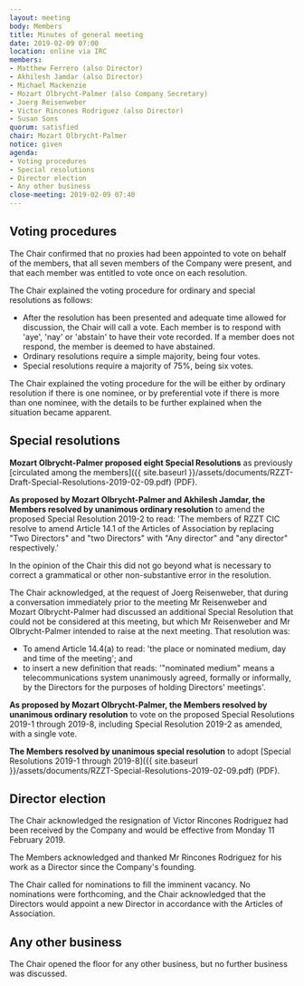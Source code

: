 ```yaml
---
layout: meeting
body: Members
title: Minutes of general meeting
date: 2019-02-09 07:00
location: online via IRC
members:
- Matthew Ferrero (also Director)
- Akhilesh Jamdar (also Director)
- Michael Mackenzie
- Mozart Olbrycht-Palmer (also Company Secretary)
- Joerg Reisenweber
- Victor Rincones Rodriguez (also Director)
- Susan Sons
quorum: satisfied
chair: Mozart Olbrycht-Palmer
notice: given
agenda:
- Voting procedures
- Special resolutions
- Director election
- Any other business
close-meeting: 2019-02-09 07:40
---
```


## Voting procedures

The Chair confirmed that no proxies had been appointed to vote on behalf of the members, that all seven members of the Company were present, and that each member was entitled to vote once on each resolution.

The Chair explained the voting procedure for ordinary and special resolutions as follows:

- After the resolution has been presented and adequate time allowed for discussion, the Chair will call a vote. Each member is to respond with 'aye', 'nay' or 'abstain' to have their vote recorded. If a member does not respond, the member is deemed to have abstained.
- Ordinary resolutions require a simple majority, being four votes.
- Special resolutions require a majority of 75%, being six votes.

The Chair explained the voting procedure for the will be either by ordinary resolution if there is one nominee, or by preferential vote if there is more than one nominee, with the details to be further explained when the situation became apparent.

## Special resolutions

**Mozart Olbrycht-Palmer proposed eight Special Resolutions** as previously [circulated among the members]({{ site.baseurl }}/assets/documents/RZZT-Draft-Special-Resolutions-2019-02-09.pdf) (PDF).

**As proposed by Mozart Olbrycht-Palmer and Akhilesh Jamdar, the Members resolved by unanimous ordinary resolution** to amend the proposed Special Resolution 2019-2 to read: 'The members of RZZT CIC resolve to amend Article 14.1 of the Articles of Association by replacing "Two Directors" and "two Directors" with "Any director" and "any director" respectively.'

In the opinion of the Chair this did not go beyond what is necessary to correct a grammatical or other non-substantive error in the resolution.

The Chair acknowledged, at the request of Joerg Reisenweber, that during a conversation immediately prior to the meeting Mr Reisenweber and Mozart Olbrycht-Palmer had discussed an additional Special Resolution that could not be considered at this meeting, but which Mr Reisenweber and Mr Olbrycht-Palmer intended to raise at the next meeting. That resolution was:

- To amend Article 14.4(a) to read: 'the place or nominated medium, day and time of the meeting'; and
- to insert a new definition that reads: '"nominated medium" means a telecommunications system unanimously agreed, formally or informally, by the Directors for the purposes of holding Directors' meetings'.

**As proposed by Mozart Olbrycht-Palmer, the Members resolved by unanimous ordinary resolution** to vote on the proposed Special Resolutions 2019-1 through 2019-8, including Special Resolution 2019-2 as amended, with a single vote.

**The Members resolved by unanimous special resolution** to adopt [Special Resolutions 2019-1 through 2019-8]({{ site.baseurl }}/assets/documents/RZZT-Special-Resolutions-2019-02-09.pdf) (PDF).

## Director election

The Chair acknowledged the resignation of Victor Rincones Rodriguez had been received by the Company and would be effective from Monday 11 February 2019.

The Members acknowledged and thanked Mr Rincones Rodriguez for his work as a Director since the Company's founding.

The Chair called for nominations to fill the imminent vacancy. No nominations were forthcoming, and the Chair acknowledged that the Directors would appoint a new Director in accordance with the Articles of Association.

## Any other business

The Chair opened the floor for any other business, but no further business was discussed.

